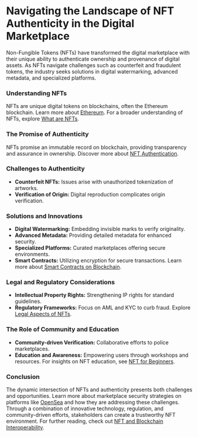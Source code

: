 # Navigating the Landscape of NFT Authenticity in the Digital Marketplace

Non-Fungible Tokens (NFTs) have transformed the digital marketplace with their unique ability to authenticate ownership and provenance of digital assets. As NFTs navigate challenges such as counterfeit and fraudulent tokens, the industry seeks solutions in digital watermarking, advanced metadata, and specialized platforms.

### Understanding NFTs

NFTs are unique digital tokens on blockchains, often the Ethereum blockchain. Learn more about [Ethereum](https://ethereum.org/en/nft/). For a broader understanding of NFTs, explore [What are NFTs](https://www.license-token.com/wiki/what-are-nf-ts).

### The Promise of Authenticity

NFTs promise an immutable record on blockchain, providing transparency and assurance in ownership. Discover more about [NFT Authentication](https://www.license-token.com/wiki/nft-authentication).

### Challenges to Authenticity

- **Counterfeit NFTs:** Issues arise with unauthorized tokenization of artworks.
- **Verification of Origin:** Digital reproduction complicates origin verification.

### Solutions and Innovations

- **Digital Watermarking:** Embedding invisible marks to verify originality.
- **Advanced Metadata:** Providing detailed metadata for enhanced security.
- **Specialized Platforms:** Curated marketplaces offering secure environments.
- **Smart Contracts:** Utilizing encryption for secure transactions. Learn more about [Smart Contracts on Blockchain](https://www.license-token.com/wiki/smart-contracts-on-blockchain).

### Legal and Regulatory Considerations

- **Intellectual Property Rights:** Strengthening IP rights for standard guidelines.
- **Regulatory Frameworks:** Focus on AML and KYC to curb fraud. Explore [Legal Aspects of NFTs](https://www.license-token.com/wiki/legal-aspects-of-nf-ts).

### The Role of Community and Education

- **Community-driven Verification:** Collaborative efforts to police marketplaces.
- **Education and Awareness:** Empowering users through workshops and resources. For insights on NFT education, see [NFT for Beginners](https://www.license-token.com/wiki/nft-for-beginners).

### Conclusion

The dynamic intersection of NFTs and authenticity presents both challenges and opportunities. Learn more about marketplace security strategies on platforms like [OpenSea](https://opensea.io/) and how they are addressing these challenges. Through a combination of innovative technology, regulation, and community-driven efforts, stakeholders can create a trustworthy NFT environment. For further reading, check out [NFT and Blockchain Interoperability](https://www.license-token.com/wiki/nft-and-blockchain-interoperability).